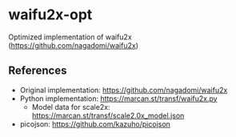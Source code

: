 waifu2x-opt
====

Optimized implementation of waifu2x (https://github.com/nagadomi/waifu2x)

## References
- Original implementation: https://github.com/nagadomi/waifu2x
- Python implementation: https://marcan.st/transf/waifu2x.py
  - Model data for scale2x: https://marcan.st/transf/scale2.0x_model.json
- picojson: https://github.com/kazuho/picojson
